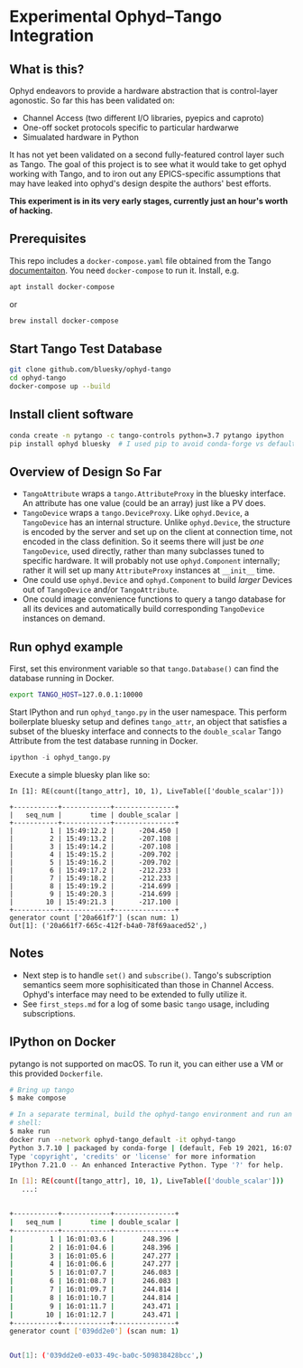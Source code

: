 # Experimental Ophyd–Tango Integration

## What is this?

Ophyd endeavors to provide a hardware abstraction that is control-layer
agonostic. So far this has been validated on:

* Channel Access (two different I/O libraries, pyepics and caproto)
* One-off socket protocols specific to particular hardwarwe
* Simualated hardware in Python

It has not yet been validated on a second fully-featured control layer such as
Tango. The goal of this project is to see what it would take to get ophyd
working with Tango, and to iron out any EPICS-specific assumptions that may have
leaked into ophyd's design despite the authors' best efforts.

**This experiment is in its very early stages, currently just an hour's worth of
hacking.**

## Prerequisites

This repo includes a ``docker-compose.yaml`` file obtained from the Tango
[documentaiton](https://tango-controls.readthedocs.io/en/latest/development/debugging-and-testing/testing-tango-using-docker.html).
You need ``docker-compose`` to run it. Install, e.g.


```sh
apt install docker-compose
```

or

```sh
brew install docker-compose
```

## Start Tango Test Database

```sh
git clone github.com/bluesky/ophyd-tango
cd ophyd-tango
docker-compose up --build
```

## Install client software

```sh
conda create -n pytango -c tango-controls python=3.7 pytango ipython
pip install ophyd bluesky  # I used pip to avoid conda-forge vs defaults conflicts.
```

## Overview of Design So Far

* ``TangoAttribute`` wraps a ``tango.AttributeProxy`` in the bluesky interface.
  An attribute has one value (could be an array) just like a PV does.
* ``TangoDevice`` wraps a ``tango.DeviceProxy``. Like ``ophyd.Device``, a
  ``TangoDevice`` has an internal structure. Unlike ``ophyd.Device``, the
  structure is encoded by the server and set up on the client at connection
  time, not encoded in the  class definition. So it seems there will just be
  *one* ``TangoDevice``, used directly, rather than many subclasses tuned to
  specific hardware. It will probably not use ``ophyd.Component`` internally;
  rather it will set up many ``AttributeProxy`` instances at ``__init__`` time.
* One could use ``ophyd.Device`` and ``ophyd.Component`` to build *larger* Devices
  out of ``TangoDevice`` and/or  ``TangoAttribute``.
* One could image convenience functions to query a tango database for all its
  devices and automatically build corresponding ``TangoDevice`` instances on
  demand.

## Run ophyd example

First, set this environment variable so that ``tango.Database()`` can find the
database running in Docker.

```sh
export TANGO_HOST=127.0.0.1:10000
```

Start IPython and run ``ophyd_tango.py`` in the user namespace. This perform
boilerplate bluesky setup and defines ``tango_attr``, an object that satisfies
a subset of the bluesky interface and connects to the ``double_scalar`` Tango
Attribute from the test database running in Docker.

```py
ipython -i ophyd_tango.py
```

Execute a simple bluesky plan like so:

```
In [1]: RE(count([tango_attr], 10, 1), LiveTable(['double_scalar']))

+-----------+------------+---------------+
|   seq_num |       time | double_scalar |
+-----------+------------+---------------+
|         1 | 15:49:12.2 |      -204.450 |
|         2 | 15:49:13.2 |      -207.108 |
|         3 | 15:49:14.2 |      -207.108 |
|         4 | 15:49:15.2 |      -209.702 |
|         5 | 15:49:16.2 |      -209.702 |
|         6 | 15:49:17.2 |      -212.233 |
|         7 | 15:49:18.2 |      -212.233 |
|         8 | 15:49:19.2 |      -214.699 |
|         9 | 15:49:20.3 |      -214.699 |
|        10 | 15:49:21.3 |      -217.100 |
+-----------+------------+---------------+
generator count ['20a661f7'] (scan num: 1)
Out[1]: ('20a661f7-665c-412f-b4a0-78f69aaced52',)
```

## Notes

* Next step is to handle ``set()`` and ``subscribe()``. Tango's subscription
  semantics seem more sophisiticated than those in Channel Access. Ophyd's
  interface may need to be extended to fully utilize it.
* See ``first_steps.md`` for a log of some basic ``tango`` usage, including
  subscriptions.

## IPython on Docker

pytango is not supported on macOS.  To run it, you can either use a VM or
this provided ``Dockerfile``.

```bash
# Bring up tango
$ make compose

# In a separate terminal, build the ophyd-tango environment and run an IPython
# shell:
$ make run
docker run --network ophyd-tango_default -it ophyd-tango
Python 3.7.10 | packaged by conda-forge | (default, Feb 19 2021, 16:07:37)
Type 'copyright', 'credits' or 'license' for more information
IPython 7.21.0 -- An enhanced Interactive Python. Type '?' for help.

In [1]: RE(count([tango_attr], 10, 1), LiveTable(['double_scalar']))
   ...:


+-----------+------------+---------------+
|   seq_num |       time | double_scalar |
+-----------+------------+---------------+
|         1 | 16:01:03.6 |       248.396 |
|         2 | 16:01:04.6 |       248.396 |
|         3 | 16:01:05.6 |       247.277 |
|         4 | 16:01:06.6 |       247.277 |
|         5 | 16:01:07.7 |       246.083 |
|         6 | 16:01:08.7 |       246.083 |
|         7 | 16:01:09.7 |       244.814 |
|         8 | 16:01:10.7 |       244.814 |
|         9 | 16:01:11.7 |       243.471 |
|        10 | 16:01:12.7 |       243.471 |
+-----------+------------+---------------+
generator count ['039dd2e0'] (scan num: 1)


Out[1]: ('039dd2e0-e033-49c-ba0c-509838428bcc',)
```
